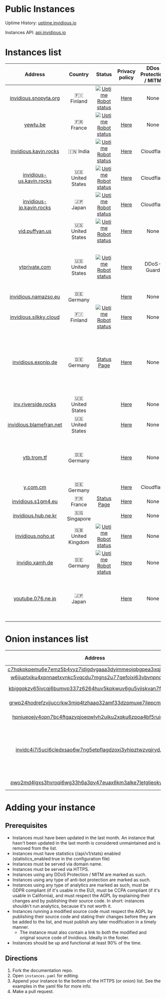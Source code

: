 



# Public Instances


Uptime History: [uptime.invidious.io](https://uptime.invidious.io)

Instances API: [api.invidious.io](api.invidious.io)  

# Instances list

|Address|Country|Status|Privacy policy|DDos Protection / MITM|Owner|Notes|
| :---: | :---: | :---: | :---: | :---: | :---: | :---: |
|[invidious.snopyta.org](https://invidious.snopyta.org)|🇫🇮 Finland|[![Uptime Robot status](https://img.shields.io/uptimerobot/status/m783898765-2a4efa67aa8d1c7be6b1dd9d)](https://status.unixfox.eu/783898765)|[Here](https://snopyta.org/privacy_policy)|None|[@Perflyst](https://github.com/Perflyst)||
|[yewtu.be](https://yewtu.be)|🇫🇷 France|[![Uptime Robot status](https://img.shields.io/uptimerobot/status/m783898765-2a4efa67aa8d1c7be6b1dd9d)](https://uptime.invidious.io/784257752)|[Here](None)|None|[@unixfox](https://github.com/unixfox)||
|[invidious.kavin.rocks](https://invidious.kavin.rocks)|🇮🇳 India|[![Uptime Robot status](https://img.shields.io/uptimerobot/status/m786132664-f9fa738fba1c4dc2f7364f71)](https://status.kavin.rocks/786132664)|[Here](None)|Cloudflare|[@FireMasterK](https://github.com/FireMasterK)||
|[invidious-us.kavin.rocks](https://invidious-us.kavin.rocks)|🇺🇸 United States|[![Uptime Robot status](https://img.shields.io/uptimerobot/status/m788216947-f3f63d30899a10dbe9a0338a)](https://status.kavin.rocks/788216947)|[Here](None)|Cloudflare|[@FireMasterK](https://github.com/FireMasterK)||
|[invidious-jp.kavin.rocks](https://invidious-jp.kavin.rocks)|🇯🇵 Japan|[![Uptime Robot status](https://img.shields.io/uptimerobot/status/m788866642-8a4478b8853722e98b7634e9)](https://status.kavin.rocks/788866642)|[Here](None)|Cloudflare|[@FireMasterK](https://github.com/FireMasterK)||
|[vid.puffyan.us](https://vid.puffyan.us)|🇺🇸 United States|[![Uptime Robot status](https://img.shields.io/uptimerobot/status/m786947233-1131c3f67b9a20621b1926d3)](https://stats.uptimerobot.com/n7A08HGVl6/786947233)|[Here](None)|None|[@ItsSt0ne](https://github.com/ItsSt0ne)||
|[ytprivate.com](https://ytprivate.com)|🇺🇸 United States|[![Uptime Robot status](https://img.shields.io/uptimerobot/status/m786947505-2a50cf3262906bb28c6cf8fc)](https://status.ytprivate.com/786947505)|[Here](None)|DDoS-Guard|[@ytprivatecom](https://github.com/ytprivatecom)| - [Instance is running a modified source code](https://github.com/ytprivatecom/invidious)|
|[invidious.namazso.eu](https://invidious.namazso.eu)|🇩🇪 Germany||[Here](https://namazso.eu/privacy.html)|None|[@namazso](https://github.com/namazso)||
|[invidious.silkky.cloud](https://invidious.silkky.cloud)|🇫🇮 Finland|[![Uptime Robot status](https://img.shields.io/uptimerobot/status/m787784614-79d1acc4b425d1ed813fc793)](https://status.silkky.cloud/787784614)|[Here](None)|None|[@TheSilkky](https://github.com/TheSilkky)| - [Uses anti-bot protection](https://github.com/bunkerity/bunkerized-nginx)|
|[invidious.exonip.de](https://invidious.exonip.de)|🇩🇪 Germany|[Status Page](https://status.exonip.de/)|[Here](None)|None|[@Exonip](https://github.com/Exonip)| - [Instance is running a modified source code](https://github.com/exonip-de/invidious-source-modifications)<br/> - [Uses anti-bot protection](https://github.com/bunkerity/bunkerized-nginx)|
|[inv.riverside.rocks](https://inv.riverside.rocks)|🇺🇸 United States||[Here](None)|None|[@RiversideRocks](https://github.com/RiversideRocks)||
|[invidious.blamefran.net](https://invidious.blamefran.net)|🇺🇸 United States||[Here](None)|None|[@Aidan16](https://github.com/Aidan16)||
|[ytb.trom.tf](https://ytb.trom.tf)|🇩🇪 Germany||[Here](None)|None|[@TROMsite](https://github.com/TROMsite)| - [Instance is running a modified source code](https://gitlab.com/TioTrom/trom.tf-invidious)|
|[y.com.cm](https://y.com.cm/)|🇩🇪 Germany||[Here](None)|Cloudflare|[@Showfom](https://github.com/Showfom)||
|[invidious.s1gm4.eu](https://invidious.s1gm4.eu)|🇫🇷 France|[Status Page](https://status.s1gm4.eu/)|[Here](None)|None|[@OrnithOrtion](https://github.com/OrnithOrtion)||
|[invidious.hub.ne.kr](https://invidious.hub.ne.kr)|🇸🇬 Singapore||[Here](None)|None|[@hys0star](https://github.com/hys0star)||
|[invidious.noho.st](https://invidious.noho.st)|🇬🇧 United Kingdom|[![Uptime Robot status](https://img.shields.io/uptimerobot/status/m788769382-1b3bca2509f1d891c4620dbe)](https://img.shields.io/uptimerobot/status/m788769382-1b3bca2509f1d891c4620dbe)|[Here](None)|None|[@tomaytotomato](https://github.com/tomaytotomato)||
|[invidio.xamh.de](https://invidio.xamh.de)|🇩🇪 Germany|[![Uptime Robot status](https://img.shields.io/uptimerobot/status/m788804183-a33a0af7fb40e3bafa617cd8)](https://img.shields.io/uptimerobot/status/m788804183-a33a0af7fb40e3bafa617cd8)|[Here](None)|None|[@11Tuvork28](https://github.com/11Tuvork28)||
|[youtube.076.ne.jp](https://youtube.076.ne.jp)|🇯🇵 Japan||[Here](None)|None|[@TechnicalSuwako](https://github.com/TechnicalSuwako)| - [Instance is running a modified source code](https://git.076.ne.jp/TechnicalSuwako/invidious-mod)|
  

# Onion instances list

|Address|Country|Associated clearnet instance|Privacy policy|Owner|Notes|
| :---: | :---: | :---: | :---: | :---: | :---: |
|[c7hqkpkpemu6e7emz5b4vyz7idjgdvgaaa3dyimmeojqbgpea3xqjoid.onion](http://c7hqkpkpemu6e7emz5b4vyz7idjgdvgaaa3dyimmeojqbgpea3xqjoid.onion)|🇫🇮 Finland|[invidious.snopyta.org](https://invidious.snopyta.org)|[Here](None)|[@Perflyst](https://github.com/Perflyst)||
|[w6ijuptxiku4xpnnaetxvnkc5vqcdu7mgns2u77qefoixi63vbvnpnqd.onion](http://w6ijuptxiku4xpnnaetxvnkc5vqcdu7mgns2u77qefoixi63vbvnpnqd.onion/)|🇮🇳 India|[invidious.kavin.rocks](https://invidious.kavin.rocks)|[Here](None)|[@FireMasterK](https://github.com/FireMasterK)||
|[kbjggqkzv65ivcqj6bumvp337z6264huv5kpkwuv6gu5yjiskvan7fad.onion](http://kbjggqkzv65ivcqj6bumvp337z6264huv5kpkwuv6gu5yjiskvan7fad.onion/)|🇳🇱 Netherlands||[Here](None)|[@tirz](https://github.com/tirz)||
|[grwp24hodrefzvjjuccrkw3mjq4tzhaaq32amf33dzpmuxe7ilepcmad.onion](http://grwp24hodrefzvjjuccrkw3mjq4tzhaaq32amf33dzpmuxe7ilepcmad.onion/)|🇺🇸 United States|[vid.puffyan.us](https://vid.puffyan.us)|[Here](None)|[@ItsSt0ne](https://github.com/ItsSt0ne)||
|[hpniueoejy4opn7bc4ftgazyqjoeqwlvh2uiku2xqku6zpoa4bf5ruid.onion](http://hpniueoejy4opn7bc4ftgazyqjoeqwlvh2uiku2xqku6zpoa4bf5ruid.onion/)|🇺🇸 United States|[invidious-us.kavin.rocks](https://invidious-us.kavin.rocks/)|[Here](None)|[@FireMasterK](https://github.com/FireMasterK)||
|[invidc4i7i5uci6cledxsao6w7ng5etpflagdzoxj3yhipztwzvqjryd.onion](http://invidc4i7i5uci6cledxsao6w7ng5etpflagdzoxj3yhipztwzvqjryd.onion/)|🇩🇪 Germany|[invidious.exonip.de](https://invidious.exonip.de)|[Here](None)|[@Exonip](https://github.com/Exonip)| - [Instance is running a modified source code](https://github.com/exonip-de/invidious-source-modifications)|
|[pwo2md4lgxs3hvroqi6wg33h6a3pv47euax6km3alke7letglieokyd.onion](http://pwo2md4lgxs3hvroqi6wg33h6a3pv47euax6km3alke7letglieokyd.onion)|🇸🇬 Singapore|[invidious.hub.ne.kr](https://invidious.hub.ne.kr)|[Here](None)|[@hys0star](https://github.com/hys0star)||
  

# Adding your instance

## Prerequisites

- Instances must have been updated in the last month. An instance that hasn't been updated in the last month is considered unmaintained and is removed from the list.
- Instances must have statistics (/api/v1/stats) enabled (statistics_enabled:true in the configuration file)
- Instances must be served via domain name.
- Instances must be served via HTTPS.
- Instances using any DDoS Protection / MITM are marked as such.
- Instances using any type of anti-bot protection are marked as such.
- Instances using any type of analytics are marked as such, must be GDPR compliant (if it's usable in the EU), must be CCPA compliant (if it's usable in California), and must respect the AGPL by explaining their changes and by publishing their source code. In short: instances shouldn't run analytics, because it's not worth it.
- Instances running a modified source code must respect the AGPL by publishing their source code and stating their changes before they are be added to the list, and must publish any later modification in a timely manner.
    - The instance must also contain a link to *both* the modified and original source code of Invidious. Ideally in the footer.
- Instances should be up and functional at least 90% of the time.
  
  

## Directions

1. Fork the documentation repo.
2. Open `instances.yaml` for editing.
3. Append your instance to the bottom of the HTTPS (or onion) list. See the examples in the yaml file for more info.
4. Make a pull request.

